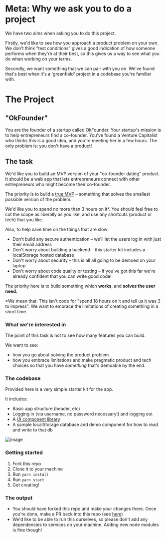# Meta: Why we ask you to do a project

We have two aims when asking you to do this project.

Firstly, we'd like to see how you approach a product problem on your own. We don't think "test conditions" gives a good indication of how someone performs when they're at their best, so this gives us a way to see what you do when working on your terms. 

Secondly, we want something that we can pair with you on. We've found that's best when it's a 'greenfield' project in a codebase you're familiar with. 

# The Project

## "OkFounder"

You are the founder of a startup called OkFounder. Your startup's mission is to help entrepreneurs find a co-founder.  You've found a Venture Capitalist who thinks this is a good idea, and you're meeting her in a few hours. The only problem is: you don't have a product!

## The task

We'd like you to build an MVP version of your "co-founder dating" product. It should be a web app that lets entrepreneurs connect with other entrepreneurs who might become their co-founder.

The priority is to build a [true MVP](https://public-media.interaction-design.org/images/uploads/9f7f5b30ed9905117b65572ab6949a9f.png) – something that solves the smallest possible version of the problem. 

We'd like you to spend no more than 3 hours on it*. You should feel free to cut the scope as liberally as you like, and use any shortcuts (product or tech) that you like. 

Also, to help save time on the things that are slow:

- Don't build any secure authentication – we'll let the users log in with just their email address
- Don't worry about building a backend – this starter kit includes a localStorage hosted database
- Don't worry about security – this is all all going to be demoed on your laptop
- Don't worry about code quality or testing – if you've got this far we're already confident that you can write good code!

The priority here is to build something which **works**, and **solves the user need.**

 *We mean that. This isn't code for "spend 18 hours on it and tell us it was 3 to impress". We want to embrace the limitations of creating something in a short time.

### What we're interested in

The point of this task is not to see how many features you can build.

We want to see:

- how you go about solving the product problem
- how you embrace limitations and make pragmatic product and tech choices so that you have *something* that's demoable by the end.


### The codebase

Provided here is a very simple starter kit for the app. 

It includes:

- Basic app structure (header, etc)
- Logging in (via username, no password necessary!) and logging out
- A [UI component library](https://chakra-ui.com/)
- A sample localStorage database and demo component for how to read and write to that db

![image](https://user-images.githubusercontent.com/965059/69821009-5f80e380-11fa-11ea-99a1-29b5bc5405fb.png)



### Getting started

1. Fork this repo
2. Clone it to your machine
3. Run `yarn install`
4. Run `yarn start` 
5. Get creating!


### The output

- You should have forked this repo and make your changes there. Once you're done, make a PR back into this repo (see [here](https://help.github.com/en/github/collaborating-with-issues-and-pull-requests/creating-a-pull-request-from-a-fork))
- We'd like to be able to run this ourselves, so please don't add any dependencies to services on your machine. Adding new node modules is fine though!
